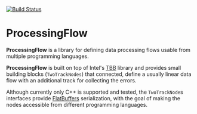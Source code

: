 [![Build Status](https://travis-ci.org/dcarp/ProcessingFlow.png?branch=master)](https://travis-ci.org/dcarp/ProcessingFlow)

# ProcessingFlow

**ProcessingFlow** is a library for defining data processing flows usable
from multiple programming languages.

**ProcessingFlow** is built on top of Intel's [TBB](https://www.threadingbuildingblocks.org)
library and provides small building blocks (`TwoTrackNodes`) that connected,
define a usually linear data flow with an additional track for collecting the
errors.

Although currently only C++ is supported and tested, the `TwoTrackNode`s
interfaces provide [FlatBuffers](https://google.github.io/flatbuffers)
serialization, with the goal of making the nodes accessible from different
programming languages.

